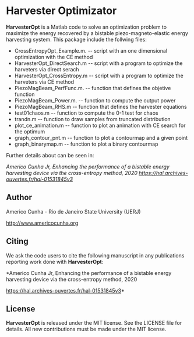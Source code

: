 # Harvester Optimizator

**HarvesterOpt** is a Matlab code to solve an optimization problem to maximize the energy recovered by a bistable piezo-magneto-elastic energy harvesting system. This package include the follwing files:

* CrossEntropyOpt_Example.m.  -- script with an one dimensional optimization with the CE method
* HarvesterOpt_DirectSearch.m -- script with a program to optimize the harveters via direct serach
* HarvesterOpt_CrossEntropy.m -- script with a program to optimize the harveters via CE method
* PiezoMagBeam_PerfFunc.m.    -- function that defines the objetive function
* PiezoMagBeam_Power.m.       -- function to compute the output power
* PiezoMagBeam_RHS.m          -- function that defines the harvester equations
* test01chaos.m               -- function to compute the 0-1 test for chaos
* trandn.m                    -- function to draw samples from truncated distribution
* plot_ce_animation.m         -- function to plot an animation with CE search for the optimum
* graph_contour_pnt.m         -- function to plot a contourmap and a given point
* graph_binarymap.m           -- function to plot a binary contourmap

Further details about can be seen in:

*Americo Cunha Jr, Enhancing the performance of a bistable energy harvesting device via the cross-entropy method, 2020 
https://hal.archives-ouvertes.fr/hal-01531845v3*

## Author
Americo Cunha - Rio de Janeiro State University (UERJ)

http://www.americocunha.org

## Citing
We ask the code users to cite the following manuscript in any publications reporting work done with **HarvesterOpt**:

*Americo Cunha Jr, Enhancing the performance of a bistable energy harvesting device via the cross-entropy method, 2020

https://hal.archives-ouvertes.fr/hal-01531845v3*

## License
**HarvesterOpt** is released under the MIT license. See the LICENSE file for details. All new contributions must be made under the MIT license.
